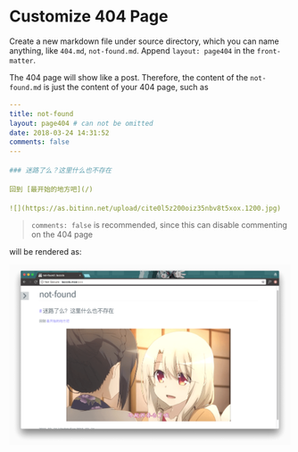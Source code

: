 # Customize 404 Page

Create a new markdown file under source directory, which you can name anything, like `404.md`, `not-found.md`. Append `layout: page404` in the `front-matter`.

The 404 page will show like a post. Therefore, the content of the `not-found.md` is just the content of your 404 page, such as

```yaml
---
title: not-found
layout: page404 # can not be omitted
date: 2018-03-24 14:31:52
comments: false
---

### 迷路了么？这里什么也不存在

回到 [最开始的地方吧](/)

![](https://as.bitinn.net/upload/cite0l5z200oiz35nbv8t5xox.1200.jpg)

```

> `comments: false` is recommended, since this can disable commenting on the 404 page

will be rendered as:

![](../404_page.png)
